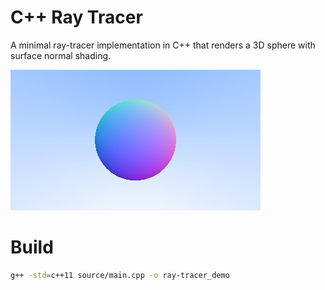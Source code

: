 
# C++ Ray Tracer

A minimal ray-tracer implementation in C++ that renders a 3D sphere with surface normal shading.

![Ray Traced Sphere](ray-tracer_demo_output.jpg)

# Build

```bash
g++ -std=c++11 source/main.cpp -o ray-tracer_demo
```